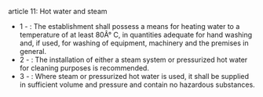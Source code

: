 article 11: Hot water and steam

<ul>
			<li>1 - : The establishment shall possess a means for heating water to a temperature of at least 80Â° C, in quantities adequate for hand washing and, if used, for washing of equipment, machinery and the premises in general.<ul>
			</ul></li>			<li>2 - : The installation of either a steam system or pressurized hot water for cleaning purposes is recommended.<ul>
			</ul></li>			<li>3 - : Where steam or pressurized hot water is used, it shall be supplied in sufficient volume and pressure and contain no hazardous substances.<ul>
			</ul></li></ul>